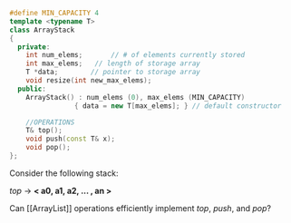 
```c++
#define MIN_CAPACITY 4
template <typename T>
class ArrayStack
{
  private:
    int num_elems;       // # of elements currently stored
    int max_elems;   // length of storage array
    T *data;        // pointer to storage array
    void resize(int new_max_elems);
  public:
    ArrayStack() : num_elems (0), max_elems (MIN_CAPACITY) 
                { data = new T[max_elems]; } // default constructor

    //OPERATIONS
    T& top();
    void push(const T& x);
    void pop();
};
```

Consider the following stack:

  _top_ -> **< a0, a1, a2, ... , an >**

Can [[ArrayList]] operations efficiently implement _top_, _push_, and _pop_? 

